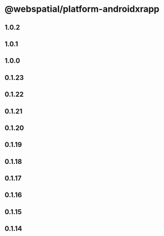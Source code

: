# @webspatial/platform-androidxrapp

## 1.0.2

## 1.0.1

## 1.0.0

## 0.1.23

## 0.1.22

## 0.1.21

## 0.1.20

## 0.1.19

## 0.1.18

## 0.1.17

## 0.1.16

## 0.1.15

## 0.1.14
